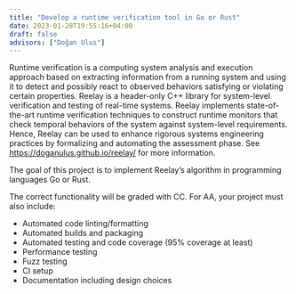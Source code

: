 ```yaml
---
title: "Develop a runtime verification tool in Go or Rust"
date: 2023-01-28T19:55:16+04:00
draft: false
advisors: ["Doğan Ulus"]
---
```


Runtime verification is a computing system analysis and execution approach based on extracting information from a running system and using it to detect and possibly react to observed behaviors satisfying or violating certain properties. Reelay is a header-only C++ library for system-level verification and testing of real-time systems. Reelay implements state-of-the-art runtime verification techniques to construct runtime monitors that check temporal behaviors of the system against system-level requirements. Hence, Reelay can be used to enhance rigorous systems engineering practices by formalizing and automating the assessment phase. See https://doganulus.github.io/reelay/ for more information.

The goal of this project is to implement Reelay’s algorithm in programming languages Go or Rust.

The correct functionality will be graded with CC. For AA, your project must also include:

- Automated code linting/formatting
- Automated builds and packaging
- Automated testing and code coverage (95% coverage at least)
- Performance testing
- Fuzz testing
- CI setup
- Documentation including design choices